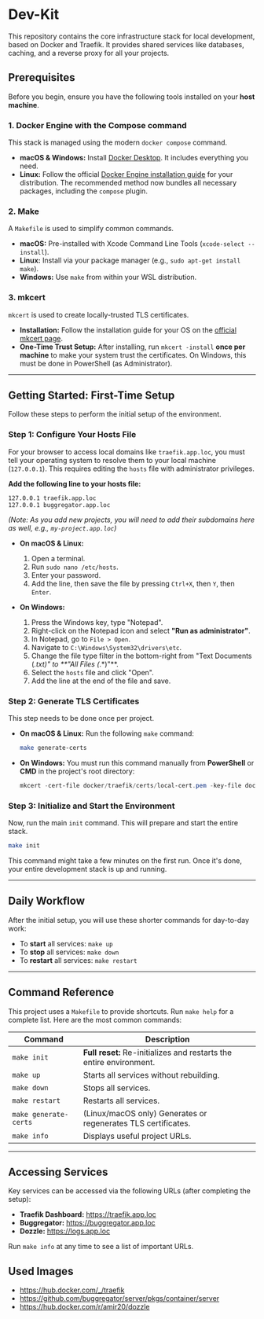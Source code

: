 # Dev-Kit

This repository contains the core infrastructure stack for local development, based on Docker and Traefik. It provides shared services like databases, caching, and a reverse proxy for all your projects.

## Prerequisites

Before you begin, ensure you have the following tools installed on your **host machine**.

### 1. Docker Engine with the Compose command
This stack is managed using the modern `docker compose` command.

-   **macOS & Windows:** Install [Docker Desktop](https://www.docker.com/products/docker-desktop/). It includes everything you need.
-   **Linux:** Follow the official [Docker Engine installation guide](https://docs.docker.com/engine/install/) for your distribution. The recommended method now bundles all necessary packages, including the `compose` plugin.

### 2. Make
A `Makefile` is used to simplify common commands.

-   **macOS:** Pre-installed with Xcode Command Line Tools (`xcode-select --install`).
-   **Linux:** Install via your package manager (e.g., `sudo apt-get install make`).
-   **Windows:** Use `make` from within your WSL distribution.

### 3. mkcert
`mkcert` is used to create locally-trusted TLS certificates.

-   **Installation:** Follow the installation guide for your OS on the [official mkcert page](https://github.com/FiloSottile/mkcert#installation).
-   **One-Time Trust Setup:** After installing, run `mkcert -install` **once per machine** to make your system trust the certificates. On Windows, this must be done in PowerShell (as Administrator).

---

## Getting Started: First-Time Setup

Follow these steps to perform the initial setup of the environment.

### Step 1: Configure Your Hosts File
For your browser to access local domains like `traefik.app.loc`, you must tell your operating system to resolve them to your local machine (`127.0.0.1`). This requires editing the `hosts` file with administrator privileges.

**Add the following line to your hosts file:**
```
127.0.0.1 traefik.app.loc
127.0.0.1 buggregator.app.loc
```
*(Note: As you add new projects, you will need to add their subdomains here as well, e.g., `my-project.app.loc`)*

-   **On macOS & Linux:**
    1.  Open a terminal.
    2.  Run `sudo nano /etc/hosts`.
    3.  Enter your password.
    4.  Add the line, then save the file by pressing `Ctrl+X`, then `Y`, then `Enter`.

-   **On Windows:**
    1.  Press the Windows key, type "Notepad".
    2.  Right-click on the Notepad icon and select **"Run as administrator"**.
    3.  In Notepad, go to `File > Open`.
    4.  Navigate to `C:\Windows\System32\drivers\etc`.
    5.  Change the file type filter in the bottom-right from "Text Documents (*.txt)" to **"All Files (*.*)"**.
    6.  Select the `hosts` file and click "Open".
    7.  Add the line at the end of the file and save.

### Step 2: Generate TLS Certificates
This step needs to be done once per project.

-   **On macOS & Linux:**
    Run the following `make` command:
    ```bash
    make generate-certs
    ```

-   **On Windows:**
    You must run this command manually from **PowerShell** or **CMD** in the project's root directory:
    ```powershell
    mkcert -cert-file docker/traefik/certs/local-cert.pem -key-file docker/traefik/certs/local-key.pem "app.loc" "*.app.loc"
    ```

### Step 3: Initialize and Start the Environment
Now, run the main `init` command. This will prepare and start the entire stack.

```bash
make init
```
This command might take a few minutes on the first run. Once it's done, your entire development stack is up and running.

---

## Daily Workflow

After the initial setup, you will use these shorter commands for day-to-day work:

-   To **start** all services: `make up`
-   To **stop** all services: `make down`
-   To **restart** all services: `make restart`

---

## Command Reference

This project uses a `Makefile` to provide shortcuts. Run `make help` for a complete list. Here are the most common commands:

| Command             | Description                                                                 |
| ------------------- | --------------------------------------------------------------------------- |
| `make init`         | **Full reset:** Re-initializes and restarts the entire environment.         |
| `make up`           | Starts all services without rebuilding.                                     |
| `make down`         | Stops all services.                                                         |
| `make restart`      | Restarts all services.                                                      |
| `make generate-certs`| (Linux/macOS only) Generates or regenerates TLS certificates.               |
| `make info`         | Displays useful project URLs.                                               |

---

## Accessing Services

Key services can be accessed via the following URLs (after completing the setup):

-   **Traefik Dashboard:** https://traefik.app.loc
-   **Buggregator:** https://buggregator.app.loc
-   **Dozzle:** https://logs.app.loc

Run `make info` at any time to see a list of important URLs.


## Used Images

- https://hub.docker.com/_/traefik
- https://github.com/buggregator/server/pkgs/container/server
- https://hub.docker.com/r/amir20/dozzle